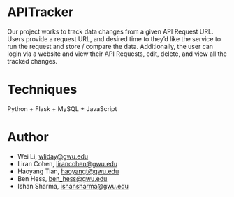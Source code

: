 # APITracker
Our project works to track data changes from a given API Request URL. Users provide a request URL, and desired time to they’d like the service to run the request and store / compare the data. Additionally, the user can login via a website and view their API Requests, edit, delete, and view all the tracked changes.

# Techniques
Python + Flask + MySQL + JavaScript

# Author
- Wei Li, wliday@gwu.edu
- Liran Cohen, lirancohen@gwu.edu
- Haoyang Tian, haoyangt@gwu.edu
- Ben Hess, ben_hess@gwu.edu
- Ishan Sharma, ishansharma@gwu.edu
